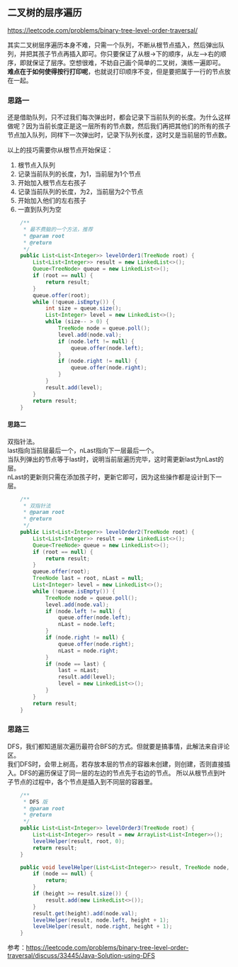 **二叉树的层序遍历**
---
https://leetcode.com/problems/binary-tree-level-order-traversal/  

其实二叉树层序遍历本身不难，只需一个队列，不断从根节点插入，然后弹出队列，并把其孩子节点再插入即可。你只要保证了从根->下的顺序，从左—>右的顺序，即就保证了层序。空想很难，不妨自己画个简单的二叉树，演练一遍即可。  
**难点在于如何使得按行打印呢**，也就说打印顺序不变，但是要把属于一行的节点放在一起。

### 思路一
还是借助队列，只不过我们每次弹出时，都会记录下当前队列的长度。为什么这样做呢？因为当前长度正是这一层所有的节点数，然后我们再把其他们的所有的孩子节点加入队列，同样下一次弹出时，记录下队列长度，这时又是当前层的节点数。

以上的技巧需要你从根节点开始保证：
1. 根节点入队列
2. 记录当前队列的长度，为1，当前层为1个节点
3.  开始加入根节点左右孩子
4.  记录当前队列的长度，为2，当前层为2个节点
5.  开始加入他们的左右孩子
6.  一直到队列为空

```java
    /**
     * 最不费脑的一个方法，推荐
     * @param root
     * @return
     */
    public List<List<Integer>> levelOrder1(TreeNode root) {
        List<List<Integer>> result = new LinkedList<>();
        Queue<TreeNode> queue = new LinkedList<>();
        if (root == null) {
            return result;
        }
        queue.offer(root);
        while (!queue.isEmpty()) {
            int size = queue.size();
            List<Integer> level = new LinkedList<>();
            while (size-- > 0) {
                TreeNode node = queue.poll();
                level.add(node.val);
                if (node.left != null) {
                    queue.offer(node.left);
                }
                if (node.right != null) {
                    queue.offer(node.right);
                }
            }
            result.add(level);
        }
        return result;
    }
```

#### 思路二
双指针法。  
last指向当前层最后一个，nLast指向下一层最后一个。  
当队列弹出的节点等于last时，说明当前层遍历完毕，这时需更新last为nLast的层。  
nLast的更新则只需在添加孩子时，更新它即可，因为这些操作都是设计到下一层。
```java
    /**
     * 双指针法
     * @param root
     * @return
     */
    public List<List<Integer>> levelOrder2(TreeNode root) {
        List<List<Integer>> result = new LinkedList<>();
        Queue<TreeNode> queue = new LinkedList<>();
        if (root == null) {
            return result;
        }
        queue.offer(root);
        TreeNode last = root, nLast = null;
        List<Integer> level = new LinkedList<>();
        while (!queue.isEmpty()) {
            TreeNode node = queue.poll();
            level.add(node.val);
            if (node.left != null) {
                queue.offer(node.left);
                nLast = node.left;
            }
            if (node.right != null) {
                queue.offer(node.right);
                nLast = node.right;
            }
            if (node == last) {
                last = nLast;
                result.add(level);
                level = new LinkedList<>();
            }
        }
        return result;
    }
```

### 思路三
DFS，我们都知道层次遍历最符合BFS的方式。但就要是搞事情，此解法来自评论区。  
我们DFS时，会带上树高，若存放本层的节点的容器未创建，则创建，否则直接插入。DFS的遍历保证了同一层的左边的节点先于右边的节点。
所以从根节点到叶子节点的过程中，各个节点是插入到不同层的容器里。
```java
    /**
     * DFS 版
     * @param root
     * @return
     */
    public List<List<Integer>> levelOrder3(TreeNode root) {
        List<List<Integer>> result = new ArrayList<List<Integer>>();
        levelHelper(result, root, 0);
        return result;
    }

    public void levelHelper(List<List<Integer>> result, TreeNode node, int height) {
        if (node == null) {
            return;
        }
        if (height >= result.size()) {
            result.add(new LinkedList<>());
        }
        result.get(height).add(node.val);
        levelHelper(result, node.left, height + 1);
        levelHelper(result, node.right, height + 1);
    }
```

参考：https://leetcode.com/problems/binary-tree-level-order-traversal/discuss/33445/Java-Solution-using-DFS